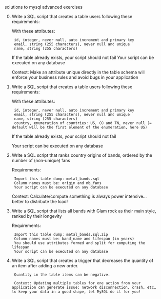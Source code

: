 solutions to mysql advanced exercises

0. Write a SQL script that creates a table users following these requirements:

    With these attributes:

        id, integer, never null, auto increment and primary key
        email, string (255 characters), never null and unique
        name, string (255 characters)

    If the table already exists, your script should not fail
    Your script can be executed on any database

    Context: Make an attribute unique directly in the table schema will enforce your business rules and avoid bugs in your application

1. Write a SQL script that creates a table users following these requirements:

    With these attributes:

        id, integer, never null, auto increment and primary key
        email, string (255 characters), never null and unique
        name, string (255 characters)
        country, enumeration of countries: US, CO and TN, never null (= default will be the first element of the enumeration, here US)

    If the table already exists, your script should not fail

    Your script can be executed on any database

2. Write a SQL script that ranks country origins of bands, ordered by the number of (non-unique) fans

    Requirements:

        Import this table dump: metal_bands.sql
        Column names must be: origin and nb_fans
        Your script can be executed on any database

    Context: Calculate/compute something is always power intensive… better to distribute the load!

3. Write a SQL script that lists all bands with Glam rock as their main style, ranked by their longevity

    Requirements:

        Import this table dump: metal_bands.sql.zip
        Column names must be: band_name and lifespan (in years)
        You should use attributes formed and split for computing the lifespan
        Your script can be executed on any database

4. Write a SQL script that creates a trigger that decreases the quantity of an item after adding a new order.

        Quantity in the table items can be negative.

        Context: Updating multiple tables for one action from your application can generate issue: network disconnection, crash, etc… to keep your data in a good shape, let MySQL do it for you!
